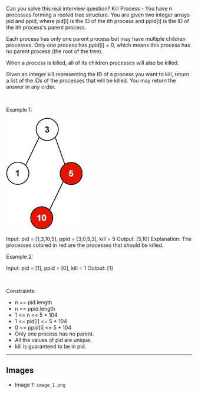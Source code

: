 Can you solve this real interview question? Kill Process - You have n processes forming a rooted tree structure. You are given two integer arrays pid and ppid, where pid[i] is the ID of the ith process and ppid[i] is the ID of the ith process's parent process.

Each process has only one parent process but may have multiple children processes. Only one process has ppid[i] = 0, which means this process has no parent process (the root of the tree).

When a process is killed, all of its children processes will also be killed.

Given an integer kill representing the ID of a process you want to kill, return a list of the IDs of the processes that will be killed. You may return the answer in any order.

 

Example 1:

![Example 1](./image_1.png)


Input: pid = [1,3,10,5], ppid = [3,0,5,3], kill = 5
Output: [5,10]
Explanation: The processes colored in red are the processes that should be killed.


Example 2:


Input: pid = [1], ppid = [0], kill = 1
Output: [1]


 

Constraints:

 * n == pid.length
 * n == ppid.length
 * 1 <= n <= 5 * 104
 * 1 <= pid[i] <= 5 * 104
 * 0 <= ppid[i] <= 5 * 104
 * Only one process has no parent.
 * All the values of pid are unique.
 * kill is guaranteed to be in pid.

---

## Images

- Image 1: `image_1.png`
